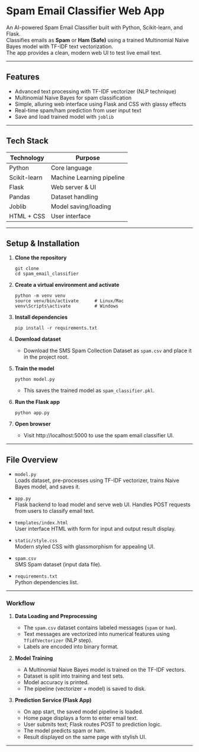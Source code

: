 # Spam Email Classifier Web App

An AI-powered Spam Email Classifier built with Python, Scikit-learn, and Flask.  
Classifies emails as **Spam** or **Ham (Safe)** using a trained Multinomial Naive Bayes model with TF-IDF text vectorization.  
The app provides a clean, modern web UI to test live email text.

---

## Features

- Advanced text processing with TF-IDF vectorizer (NLP technique)
- Multinomial Naive Bayes for spam classification
- Simple, alluring web interface using Flask and CSS with glassy effects
- Real-time spam/ham prediction from user input text
- Save and load trained model with `joblib`

---

## Tech Stack

| Technology        | Purpose                         |
|-------------------|--------------------------------|
| Python            | Core language                  |
| Scikit-learn      | Machine Learning pipeline      |
| Flask             | Web server & UI                |
| Pandas            | Dataset handling               |
| Joblib            | Model saving/loading           |
| HTML + CSS        | User interface                 |

---

## Setup & Installation

1. **Clone the repository**
    ```
    git clone 
    cd spam_email_classifier
    ```

2. **Create a virtual environment and activate**
    ```
    python -m venv venv
    source venv/bin/activate      # Linux/Mac
    venv\Scripts\activate         # Windows
    ```

3. **Install dependencies**
    ```
    pip install -r requirements.txt
    ```

4. **Download dataset**
    - Download the SMS Spam Collection Dataset as `spam.csv` and place it in the project root.

5. **Train the model**
    ```
    python model.py
    ```
    - This saves the trained model as `spam_classifier.pkl`.

6. **Run the Flask app**
    ```
    python app.py
    ```

7. **Open browser**
    - Visit http://localhost:5000 to use the spam email classifier UI.

---

## File Overview

- `model.py`  
  Loads dataset, pre-processes using TF-IDF vectorizer, trains Naive Bayes model, and saves it.

- `app.py`  
  Flask backend to load model and serve web UI. Handles POST requests from users to classify email text.

- `templates/index.html`  
  User interface HTML with form for input and output result display.

- `static/style.css`  
  Modern styled CSS with glassmorphism for appealing UI.

- `spam.csv`  
  SMS Spam dataset (input data file).

- `requirements.txt`  
  Python dependencies list.

---



### Workflow

1. **Data Loading and Preprocessing**  
   - The `spam.csv` dataset contains labeled messages (`spam` or `ham`).
   - Text messages are vectorized into numerical features using `TfidfVectorizer` (NLP step).
   - Labels are encoded into binary format.

2. **Model Training**  
   - A Multinomial Naive Bayes model is trained on the TF-IDF vectors.
   - Dataset is split into training and test sets.
   - Model accuracy is printed.
   - The pipeline (vectorizer + model) is saved to disk.

3. **Prediction Service (Flask App)**  
   - On app start, the saved model pipeline is loaded.
   - Home page displays a form to enter email text.
   - User submits text; Flask routes POST to prediction logic.
   - The model predicts spam or ham.
   - Result displayed on the same page with stylish UI.

---



